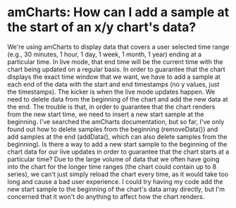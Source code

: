 
# amCharts: How can I add a sample at the start of an x/y chart's data?

We're using amCharts to display data that covers a user selected time range (e.g., 30 minutes, 1 hour, 1 day, 1 week, 1 month, 1 year) ending at a particular time. In live mode, that end time will be the current time with the chart being updated on a regular basis. In order to guarantee that the chart displays the exact time window that we want, we have to add a sample at each end of the data with the start and end timestamps (no y values, just the timestamps). The kicker is when the live mode updates happen. We need to delete data from the beginning of the chart and add the new data at the end. The trouble is that, in order to guarantee that the chart renders from the new start time, we need to insert a new start sample at the beginning. I've searched the amCharts documentation, but so far, I've only found out how to delete samples from the beginning (removeData()) and add samples at the end (addData(), which can also delete samples from the beginning).
Is there a way to add a new start sample to the beginning of the chart data for our live updates in order to guarantee that the chart starts at a particular time? Due to the large volume of data that we often have going into the chart for the longer time ranges (the chart could contain up to 8 series), we can't just simply reload the chart every time, as it would take too long and cause a bad user experience. I could try having my code add the new start sample to the beginning of the chart's data array directly, but I'm concerned that it won't do anything to affect how the chart renders.

        